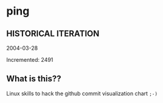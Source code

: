 # ping

## HISTORICAL ITERATION
2004-03-28

Incremented: 2491

## What is this?? 
Linux skills to hack the github commit visualization chart `;-)`
